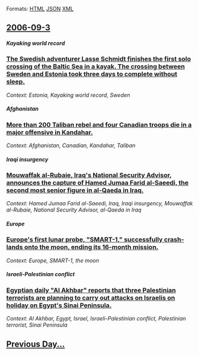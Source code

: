 
Formats: [HTML](2006/09/3/index.html)  [JSON](2006/09/3/index.json)  [XML](2006/09/3/index.xml)  

## [2006-09-3](/news/2006/09/3/index.md)

##### Kayaking world record
### [ The Swedish adventurer Lasse Schmidt finishes the first solo crossing of the Baltic Sea in a kayak. The crossing between Sweden and Estonia took three days to complete without sleep.](/news/2006/09/3/the-swedish-adventurer-lasse-schmidt-finishes-the-first-solo-crossing-of-the-baltic-sea-in-a-kayak-the-crossing-between-sweden-and-estonia.md)
_Context: Estonia, Kayaking world record, Sweden_

##### Afghanistan
### [ More than 200 Taliban rebel and four Canadian troops die in a major offensive in Kandahar. ](/news/2006/09/3/more-than-200-taliban-rebel-and-four-canadian-troops-die-in-a-major-offensive-in-kandahar.md)
_Context: Afghanistan, Canadian, Kandahar, Taliban_

##### Iraqi insurgency
### [ Mouwaffak al-Rubaie, Iraq's National Security Advisor, announces the capture of Hamed Jumaa Farid al-Saeedi, the second most senior figure in al-Qaeda in Iraq. ](/news/2006/09/3/mouwaffak-al-rubaie-iraq-s-national-security-advisor-announces-the-capture-of-hamed-jumaa-farid-al-saeedi-the-second-most-senior-figure.md)
_Context: Hamed Jumaa Farid al-Saeedi, Iraq, Iraqi insurgency, Mouwaffak al-Rubaie, National Security Advisor, al-Qaeda in Iraq_

##### Europe
### [ Europe's first lunar probe, "SMART-1," successfully crash-lands onto the moon, ending its 16-month mission. ](/news/2006/09/3/europe-s-first-lunar-probe-smart-1-successfully-crash-lands-onto-the-moon-ending-its-16-month-mission.md)
_Context: Europe, SMART-1, the moon_

##### Israeli-Palestinian conflict
### [ Egyptian daily "Al Akhbar" reports that three Palestinian terrorists are planning to carry out attacks on Israelis on holiday on Egypt's Sinai Peninsula. ](/news/2006/09/3/egyptian-daily-al-akhbar-reports-that-three-palestinian-terrorists-are-planning-to-carry-out-attacks-on-israelis-on-holiday-on-egypt-s-si.md)
_Context: Al Akhbar, Egypt, Israel, Israeli-Palestinian conflict, Palestinian terrorist, Sinai Peninsula_

## [Previous Day...](/news/2006/09/2/index.md)

